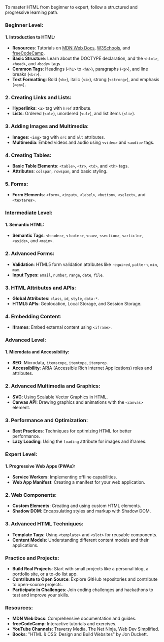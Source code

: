 To master HTML from beginner to expert, follow a structured and progressive learning path.
### **Beginner Level**:
#### **1. Introduction to HTML**:
   - **Resources**: Tutorials on [MDN Web Docs](https://developer.mozilla.org/en-US/docs/Web/HTML), [W3Schools](https://www.w3schools.com/html/), and [freeCodeCamp](https://www.freecodecamp.org/learn/responsive-web-design/#basic-html-and-html5).
   - **Basic Structure**: Learn about the DOCTYPE declaration, and the `<html>`, `<head>`, and `<body>` tags.
   - **Common Tags**: Headings (`<h1>` to `<h6>`), paragraphs (`<p>`), and line breaks (`<br>`).
   - **Text Formatting**: Bold (`<b>`), italic (`<i>`), strong (`<strong>`), and emphasis (`<em>`).

### **2. Creating Links and Lists**:
   - **Hyperlinks**: `<a>` tag with `href` attribute.
   - **Lists**: Ordered (`<ol>`), unordered (`<ul>`), and list items (`<li>`).

### **3. Adding Images and Multimedia**:
   - **Images**: `<img>` tag with `src` and `alt` attributes.
   - **Multimedia**: Embed videos and audio using `<video>` and `<audio>` tags.

### **4. Creating Tables**:
   - **Basic Table Elements**: `<table>`, `<tr>`, `<td>`, and `<th>` tags.
   - **Attributes**: `colspan`, `rowspan`, and basic styling.

### **5. Forms**:
   - **Form Elements**: `<form>`, `<input>`, `<label>`, `<button>`, `<select>`, and `<textarea>`.

### **Intermediate Level**:
#### **1. Semantic HTML**:
   - **Semantic Tags**: `<header>`, `<footer>`, `<nav>`, `<section>`, `<article>`, `<aside>`, and `<main>`.

### **2. Advanced Forms**:
   - **Validation**: HTML5 form validation attributes like `required`, `pattern`, `min`, `max`.
   - **Input Types**: `email`, `number`, `range`, `date`, `file`.

### **3. HTML Attributes and APIs**:
   - **Global Attributes**: `class`, `id`, `style`, `data-*`.
   - **HTML5 APIs**: Geolocation, Local Storage, and Session Storage.

### **4. Embedding Content**:
   - **iframes**: Embed external content using `<iframe>`.

### **Advanced Level**:
#### **1. Microdata and Accessibility**:
   - **SEO**: Microdata, `itemscope`, `itemtype`, `itemprop`.
   - **Accessibility**: ARIA (Accessible Rich Internet Applications) roles and attributes.

### **2. Advanced Multimedia and Graphics**:
   - **SVG**: Using Scalable Vector Graphics in HTML.
   - **Canvas API**: Drawing graphics and animations with the `<canvas>` element.

### **3. Performance and Optimization**:
   - **Best Practices**: Techniques for optimizing HTML for better performance.
   - **Lazy Loading**: Using the `loading` attribute for images and iframes.

### **Expert Level**:
#### **1. Progressive Web Apps (PWAs)**:
   - **Service Workers**: Implementing offline capabilities.
   - **Web App Manifest**: Creating a manifest for your web application.

### **2. Web Components**:
   - **Custom Elements**: Creating and using custom HTML elements.
   - **Shadow DOM**: Encapsulating styles and markup with Shadow DOM.

### **3. Advanced HTML Techniques**:
   - **Template Tags**: Using `<template>` and `<slot>` for reusable components.
   - **Content Models**: Understanding different content models and their applications.

### **Practice and Projects**:
- **Build Real Projects**: Start with small projects like a personal blog, a portfolio site, or a to-do list app.
- **Contribute to Open Source**: Explore GitHub repositories and contribute to open-source projects.
- **Participate in Challenges**: Join coding challenges and hackathons to test and improve your skills.

### **Resources**:
- **MDN Web Docs**: Comprehensive documentation and guides.
- **freeCodeCamp**: Interactive tutorials and exercises.
- **YouTube Channels**: Traversy Media, The Net Ninja, Web Dev Simplified.
- **Books**: "HTML & CSS: Design and Build Websites" by Jon Duckett.

